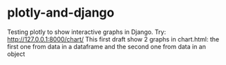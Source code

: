 # plotly-and-django
Testing plotly to show interactive graphs in Django.
Try: http://127.0.0.1:8000/chart/
This first draft show 2 graphs in chart.html: 
the first one from data in a dataframe 
and the second one from data in an object
